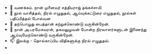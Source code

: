 - 👋 வணக்கம். நான் முனைவர் சத்தியராஜ் தங்கச்சாமி
- 👀 நூல் வாசித்தல், நிரல் எழுதுதல், ஆய்வுக்கட்டுரை எழுதுதல், நூல்கள் பதிப்பித்தல் போல்வன
- 🌱 தற்பொழுது பைத்தான் கற்றுக்கொண்டு வருகின்றேன்.
- 💞️ நான் அ.பரமேசுவரன், தகவலுழவன் போன்ற நிரலாளர்களுடன் இணைந்து ஆய்வுமேற்கொண்டு வருகின்றேன்.
- 📫 இலக்கு - தொல்காப்பிய விதிகளுக்கு நிரல் எழுதுதல்.
- 

<!---
neyakkoot/neyakkoot is a ✨ special ✨ repository because its `README.md` (this file) appears on your GitHub profile.
You can click the Preview link to take a look at your changes.
--->
